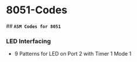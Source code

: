 # 8051-Codes
 
 ##<strong> `ASM Codes for 8051` </strong>
 
### LED Interfacing

- 9 Patterns for LED on Port 2 with Timer 1 Mode 1
